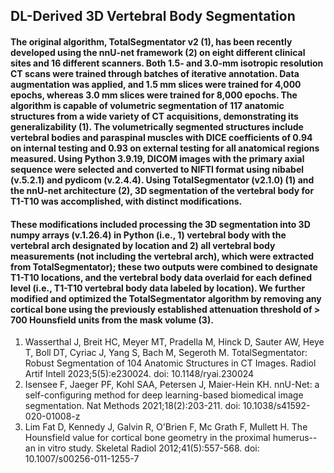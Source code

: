 ## DL-Derived 3D Vertebral Body Segmentation

#### The original algorithm, TotalSegmentator v2 (1), has been recently developed using the nnU-net framework (2) on eight different clinical sites and 16 different scanners. Both 1.5- and 3.0-mm isotropic resolution CT scans were trained through batches of iterative annotation. Data augmentation was applied, and 1.5 mm slices were trained for 4,000 epochs, whereas 3.0 mm slices were trained for 8,000 epochs. The algorithm is capable of volumetric segmentation of 117 anatomic structures from a wide variety of CT acquisitions, demonstrating its generalizability (1). The volumetrically segmented structures include vertebral bodies and paraspinal muscles with DICE coefficients of 0.94 on internal testing and 0.93 on external testing for all anatomical regions measured. Using Python 3.9.19, DICOM images with the primary axial sequence were selected and converted to NIFTI format using nibabel (v.5.2.1) and pydicom (v.2.4.4). Using TotalSegmentator (v2.1.0) (1) and the nnU-net architecture (2), 3D segmentation of the vertebral body for T1-T10 was accomplished, with distinct modifications.

#### These modifications included processing the 3D segmentation into 3D numpy arrays (v.1.26.4) in Python (i.e., 1) vertebral body with the vertebral arch designated by location and 2) all vertebral body measurements (not including the vertebral arch), which were extracted from TotalSegmentator); these two outputs were combined to designate T1-T10 locations, and the vertebral body data overlaid for each defined level (i.e., T1-T10 vertebral body data labeled by location). We further modified and optimized the TotalSegmentator algorithm by removing any cortical bone using the previously established attenuation threshold of > 700 Hounsfield units from the mask volume (3).

1. Wasserthal J, Breit HC, Meyer MT, Pradella M, Hinck D, Sauter AW, Heye T, Boll DT, Cyriac J, Yang S, Bach M, Segeroth M. TotalSegmentator: Robust Segmentation of 104 Anatomic Structures in CT Images. Radiol Artif Intell 2023;5(5):e230024. doi: 10.1148/ryai.230024
2. Isensee F, Jaeger PF, Kohl SAA, Petersen J, Maier-Hein KH. nnU-Net: a self-configuring method for deep learning-based biomedical image segmentation. Nat Methods 2021;18(2):203-211. doi: 10.1038/s41592-020-01008-z
3. Lim Fat D, Kennedy J, Galvin R, O'Brien F, Mc Grath F, Mullett H. The Hounsfield value for cortical bone geometry in the proximal humerus--an in vitro study. Skeletal Radiol 2012;41(5):557-568. doi: 10.1007/s00256-011-1255-7
